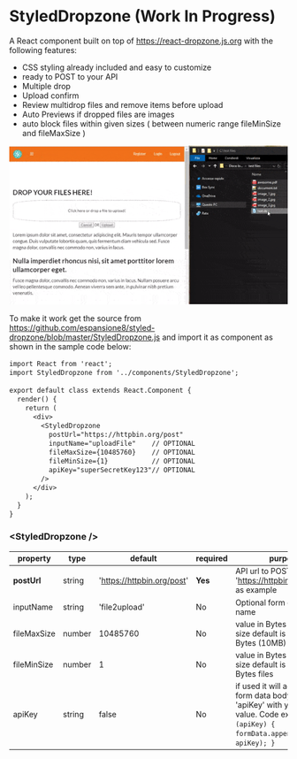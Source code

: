 # StyledDropzone (Work In Progress)

A React component built on top of https://react-dropzone.js.org with the following features:

- CSS styling already included and easy to customize
- ready to POST to your API
- Multiple drop
- Upload confirm
- Review multidrop files and remove items before upload
- Auto Previews if dropped files are images
- auto block files within given sizes ( between numeric range fileMinSize and fileMaxSize )

![](dropzone.gif)

To make it work get the source from https://github.com/espansione8/styled-dropzone/blob/master/StyledDropzone.js
and import it as component as shown in the sample code below:

```JSX
import React from 'react';
import StyledDropzone from '../components/StyledDropzone';

export default class extends React.Component {
  render() {
    return (
      <div>
        <StyledDropzone
          postUrl="https://httpbin.org/post"
          inputName="uploadFile"    // OPTIONAL
          fileMaxSize={10485760}    // OPTIONAL
          fileMinSize={1}           // OPTIONAL
          apiKey="superSecretKey123"// OPTIONAL
        />
      </div>
    );
  }
}
```

### &lt;StyledDropzone />

| property    | type   | default                    | required | purpose                                                                                                                                                |
| ----------- | ------ | -------------------------- | -------- | ------------------------------------------------------------------------------------------------------------------------------------------------------ |
| **postUrl** | string | 'https://httpbin.org/post' | **Yes**  | API url to POST, use 'https://httpbin.org/post' as example                                                                                             |
| inputName   | string | 'file2upload'              | No       | Optional form data input name                                                                                                                          |
| fileMaxSize | number | 10485760                   | No       | value in Bytes of file max size default is 10485760 Bytes (10MB)                                                                                       |
| fileMinSize | number | 1                          | No       | value in Bytes of file min size default is 1 Byte, no 0 Bytes files                                                                                    |
| apiKey      | string | false                      | No       | if used it will add to your form data body the key 'apiKey' with your apiKey value. Code example: `if (apiKey) { formData.append('apiKey', apiKey); }` |
